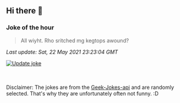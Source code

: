 ## Hi there 👋

### Joke of the hour
<!-- joke -->
>All wiyht. Rho sritched mg kegtops awound?
<!-- /joke -->

*Last update: Sat, 22 May 2021 23:23:04 GMT*

[![Update joke](https://github.com/nclskfm/nclskfm/actions/workflows/joke.yml/badge.svg)](https://github.com/nclskfm/nclskfm/actions/workflows/joke.yml)

<br><br>
Disclaimer: The jokes are from the [Geek-Jokes-api](https://github.com/sameerkumar18/geek-joke-api) and are randomly selected. That's why they are unfortunately often not funny. :D

